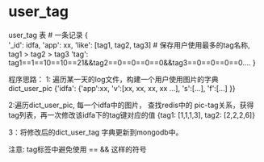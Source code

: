 user_tag
========

user_tag 表   # 一条记录
{   
	'_id': idfa,
	'app': xx,
	'like': [tag1, tag2, tag3]   # 保存用户使用最多的tag名称, tag1 > tag2 > tag3
	'tag': tag1==1==10==10==21&&tag2==0==0==0==0&&tag3==0==0==0==0....
}

程序思路：
1: 遍历某一天的log文件，构建一个用户使用图片的字典  dict_user_pic
 {'idfa': {'app':xx,  'v':[xx, xx, xx, xx ...], 's':[...], 'f':[...] }}
 
2:遍历dict_user_pic, 每一个idfa中的图片， 查找redis中的 pic-tag关系，获得tag列表，再一次修改该idfa下的tag键对应的值
 {tag1: [1,1,1,3], tag2: [2,2,2,6]}

3：将修改后的dict_user_tag 字典更新到mongodb中。


注意:
tag标签中避免使用 ==   && 这样的符号